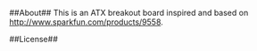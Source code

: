 ##About##
This is an ATX breakout board inspired and based on http://www.sparkfun.com/products/9558. 

##License##

